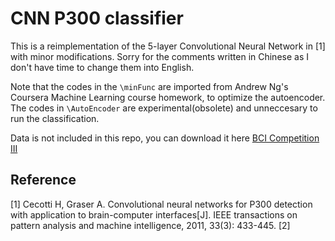# CNN P300 classifier

This is a reimplementation of the 5-layer Convolutional Neural Network in [1] with minor modifications. Sorry for the comments written in Chinese as I don't have time to change them into English.

Note that the codes in the `\minFunc` are imported from Andrew Ng's Coursera Machine Learning course homework, to optimize the autoencoder. The codes in `\AutoEncoder` are experimental(obsolete) and unneccesary to run the classification.

Data is not included in this repo, you can download it here [BCI Competition III](http://www.bbci.de/competition/iii/)

## Reference

[1] Cecotti H, Graser A. Convolutional neural networks for P300 detection with application to brain-computer interfaces[J]. IEEE transactions on pattern analysis and machine intelligence, 2011, 33(3): 433-445.
[2] 